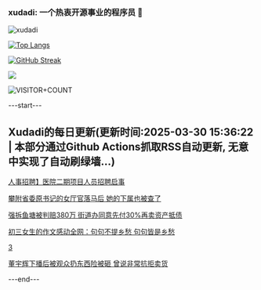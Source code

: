 ### xudadi: 一个热衷开源事业的程序员 👋

![xudadi](https://github-readme-stats-git-masterorgs-github-readme-stats-team.vercel.app/api?username=xudadi)

[![Top Langs](https://github-readme-stats.vercel.app/api/top-langs/?username=xudadi)](https://github.com/anuraghazra/github-readme-stats)

[![GitHub Streak](https://streak-stats.demolab.com?user=xudadi&locale=zh_Hans)](https://git.io/streak-stats)

![](https://raw.githubusercontent.com/xudadi/xudadi/main/assets/github-contribution-grid-snake.svg)

![VISITOR+COUNT](https://komarev.com/ghpvc/?username=xudadi&label=VISITOR+COUNT)


---start---

## Xudadi的每日更新(更新时间:2025-03-30 15:36:22 | 本部分通过Github Actions抓取RSS自动更新, 无意中实现了自动刷绿墙...)

[人事招聘】医院二期项目人员招聘启事](https://www.gongkaoleida.com/article/2340669)

[攀附省委原书记的女厅官落马后 她的下属也被查了](https://m.163.com/news/article/JRQU5S68051482MP.html)

[强拆鱼塘被判赔380万 街道办同意先付30%再卖资产抵债](https://m.163.com/news/article/JRQSR5HA05561G0D.html)

[初三女生的作文感动全网：句句不提乡愁 句句皆是乡愁](https://m.163.com/news/article/JRQEC10J0534P59R.html)

[3](https://m.163.com/touch/news/sub/domestic)

[董宇辉下播后被观众扔东西险被砸 曾说非常抗拒卖货](https://m.163.com/news/article/JRQQKED10550A0OW.html)

---end---
